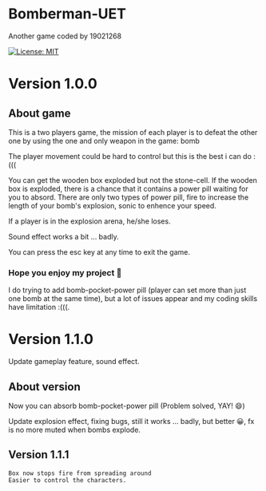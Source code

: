 # Bomberman-UET
Another game coded by 19021268

[![License: MIT](https://img.shields.io/badge/License-MIT-yellow.svg)](https://spdx.org/licenses/MIT.html)  

# Version 1.0.0

## About game
This is a two players game, the mission of each player is to defeat the other one by using the one and only weapon in the game: bomb

The player movement could be hard to control but this is the best i can do :(((

You can get the wooden box exploded but not the stone-cell.
If the wooden box is exploded, there is a chance that it contains a power pill waiting for you to absord.
There are only two types of power pill, fire to increase the length of your bomb's explosion, sonic to enhence your speed.

If a player is in the explosion arena, he/she loses.

Sound effect works a bit ... badly.

You can press the esc key at any time to exit the game.

### Hope you enjoy my project 🤍
I do trying to add bomb-pocket-power pill (player can set more than just one bomb at the same time), but a lot of issues appear and my coding skills have limitation :(((.

# Version 1.1.0
Update gameplay feature, sound effect.

## About version
Now you can absorb bomb-pocket-power pill (Problem solved, YAY! 😄)

Update explosion effect, fixing bugs, still it works ... badly, but better 😀, fx is no more muted when bombs explode.

## Version 1.1.1
    Box now stops fire from spreading around
    Easier to control the characters.

